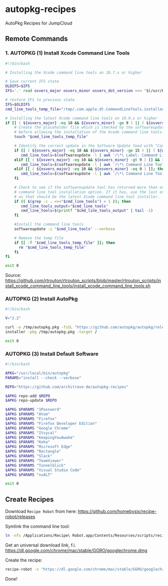 # autopkg-recipes

AutoPkg Recipes for JumpCloud

## Remote Commands

### 1. AUTOPKG (1) Install Xcode Command Line Tools

```bash
#!/bin/bash

# Installing the Xcode command line tools on 10.7.x or higher

# Save current IFS state
OLDIFS=$IFS
IFS='.' read osvers_major osvers_minor osvers_dot_version <<< "$(/usr/bin/sw_vers -productVersion)"

# restore IFS to previous state
IFS=$OLDIFS
cmd_line_tools_temp_file="/tmp/.com.apple.dt.CommandLineTools.installondemand.in-progress"

# Installing the latest Xcode command line tools on 10.9.x or higher
if [[ ( ${osvers_major} -eq 10 && ${osvers_minor} -ge 9 ) || ( ${osvers_major} -eq 11 && ${osvers_minor} -ge 0 ) ]]; then
	# Create the placeholder file which is checked by the softwareupdate tool
	# before allowing the installation of the Xcode command line tools.
	touch "$cmd_line_tools_temp_file"

	# Identify the correct update in the Software Update feed with "Command Line Tools" in the name for the OS version in question.
	if [[ ( ${osvers_major} -eq 10 && ${osvers_minor} -ge 15 ) || ( ${osvers_major} -eq 11 && ${osvers_minor} -ge 0 ) ]]; then
	   cmd_line_tools=$(softwareupdate -l | awk '/\*\ Label: Command Line Tools/ { $1=$1;print }' | sed 's/^[[ \t]]*//;s/[[ \t]]*$//;s/*//' | cut -c 9-)
	elif [[ ( ${osvers_major} -eq 10 && ${osvers_minor} -gt 9 ) ]] && [[ ( ${osvers_major} -eq 10 && ${osvers_minor} -lt 15 ) ]]; then
	   cmd_line_tools=$(softwareupdate -l | awk '/\*\ Command Line Tools/ { $1=$1;print }' | grep "$macos_vers" | sed 's/^[[ \t]]*//;s/[[ \t]]*$//;s/*//' | cut -c 2-)
	elif [[ ( ${osvers_major} -eq 10 && ${osvers_minor} -eq 9 ) ]]; then
	   cmd_line_tools=$(softwareupdate -l | awk '/\*\ Command Line Tools/ { $1=$1;print }' | grep "Mavericks" | sed 's/^[[ \t]]*//;s/[[ \t]]*$//;s/*//' | cut -c 2-)
	fi

	# Check to see if the softwareupdate tool has returned more than one Xcode
	# command line tool installation option. If it has, use the last one listed
	# as that should be the latest Xcode command line tool installer.
	if (( $(grep -c . <<<"$cmd_line_tools") > 1 )); then
	   cmd_line_tools_output="$cmd_line_tools"
	   cmd_line_tools=$(printf "$cmd_line_tools_output" | tail -1)
	fi

	#Install the command line tools
	softwareupdate -i "$cmd_line_tools" --verbose

	# Remove the temp file
	if [[ -f "$cmd_line_tools_temp_file" ]]; then
	  rm "$cmd_line_tools_temp_file"
	fi
fi

exit 0
```

Source: https://github.com/rtrouton/rtrouton_scripts/blob/master/rtrouton_scripts/install_xcode_command_line_tools/install_xcode_command_line_tools.sh

### AUTOPKG (2) Install AutoPkg

```bash
#!/bin/bash

V="2.2"

curl -o /tmp/autopkg.pkg -fsSL "https://github.com/autopkg/autopkg/releases/download/v$V/autopkg-$V.pkg"
installer -pkg /tmp/autopkg.pkg -target /

exit 0
```

### AUTOPKG (3) Install Default Software

```bash
#!/bin/bash

APKG="/usr/local/bin/autopkg"
PARAMS="install --check --verbose"

REPO="https://github.com/architrave-de/autopkg-recipes"

$APKG repo-add $REPO
$APKG repo-update $REPO

$APKG $PARAMS "1Password"
$APKG $PARAMS "Atom"
$APKG $PARAMS "Firefox"
$APKG $PARAMS "Firefox Developer Edition"
$APKG $PARAMS "Google Chrome"
$APKG $PARAMS "Itsycal"
$APKG $PARAMS "KeepingYouAwake"
$APKG $PARAMS "Keka"
$APKG $PARAMS "Microsoft Edge"
$APKG $PARAMS "Rectangle"
$APKG $PARAMS "Slack"
$APKG $PARAMS "TeamViewer"
$APKG $PARAMS "Tunnelblick"
$APKG $PARAMS "Visual Studio Code"
$APKG $PARAMS "nvALT"

exit 0
```

## Create Recipes

Download `Recipe Robot` from here: https://github.com/homebysix/recipe-robot/releases

Symlink the command line tool:

```bash
ln -nfs /Applications/Recipe\ Robot.app/Contents/Resources/scripts/recipe-robot /usr/local/bin/recipe-robot
```

Get an universal download link, f.i. https://dl.google.com/chrome/mac/stable/GGRO/googlechrome.dmg

Create the recipe:

```bash
recipe-robot -v "https://dl.google.com/chrome/mac/stable/GGRO/googlechrome.dmg"
```

Done!
